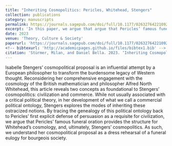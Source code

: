 ```yaml
---
title: "Inheriting Cosmopolitics: Pericles, Whitehead, Stengers"
collection: publications
category: manuscripts
permalink: https://journals.sagepub.com/doi/full/10.1177/02632764221092300
excerpt: 'In this paper, we argue that argue that Pericles’ famous funeral oration provides the structure for Whitehead’s cosmology, and, ultimately, Stengers’ cosmopolitics '
date: 2023
venue: 'Theory, Culture & Society'
paperurl: 'https://journals.sagepub.com/doi/full/10.1177/02632764221092300'
<!-- bibtexurl: 'http://academicpages.github.io/files/bibtex1.bib' -->
citation: 'Stürmer, Milan, and Daniel Bella. 2023. ‘Inheriting Cosmopolitics: Pericles, Whitehead, Stengers’. Theory, Culture & Society 40 (3): 3–21. https://doi.org/10.1177/02632764221092300.'
---
```

Isabelle Stengers’ cosmopolitical proposal is an influential attempt by a European philosopher to transform the burdensome legacy of Western thought. Reconsidering her comprehensive engagement with the cosmology of the British mathematician and philosopher Alfred North Whitehead, this article reveals two concepts as foundational to Stengers’ cosmopolitics: civilization and commerce. While not usually associated with a critical political theory, in her development of what we call a commercial political ontology, Stengers explores the modes of inheriting these ostracized notions. By tracing the genealogy of this political ontology back to Pericles’ first explicit defense of persuasion as a requisite for civilization, we argue that Pericles’ famous funeral oration provides the structure for Whitehead’s cosmology, and, ultimately, Stengers’ cosmopolitics. As such, we understand her cosmopolitical proposal as a dress rehearsal of a funeral eulogy for bourgeois society.
